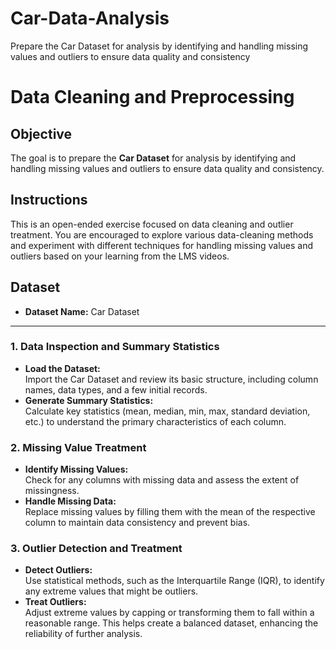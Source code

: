 # Car-Data-Analysis
Prepare the Car Dataset for analysis by identifying and handling missing values and outliers to ensure data quality and consistency

<h1>Data Cleaning and Preprocessing</h1>

<h2>Objective</h2>
<p>
  The goal is to prepare the <strong>Car Dataset</strong> for analysis by identifying and handling missing values and outliers to ensure data quality and consistency.
</p>

<h2>Instructions</h2>
<p>
  This is an open-ended exercise focused on data cleaning and outlier treatment. You are encouraged to explore various data-cleaning methods and experiment with different techniques for handling missing values and outliers based on your learning from the LMS videos.
</p>

<h2>Dataset</h2>
<ul>
  <li><strong>Dataset Name:</strong> Car Dataset</li>
</ul>

<hr>

<h3>1. Data Inspection and Summary Statistics</h3>
<ul>
  <li><strong>Load the Dataset:</strong><br>
    Import the Car Dataset and review its basic structure, including column names, data types, and a few initial records.
  </li>
  <li><strong>Generate Summary Statistics:</strong><br>
    Calculate key statistics (mean, median, min, max, standard deviation, etc.) to understand the primary characteristics of each column.
  </li>
</ul>

<h3>2. Missing Value Treatment</h3>
<ul>
  <li><strong>Identify Missing Values:</strong><br>
    Check for any columns with missing data and assess the extent of missingness.
  </li>
  <li><strong>Handle Missing Data:</strong><br>
    Replace missing values by filling them with the mean of the respective column to maintain data consistency and prevent bias.
  </li>
</ul>

<h3>3. Outlier Detection and Treatment</h3>
<ul>
  <li><strong>Detect Outliers:</strong><br>
    Use statistical methods, such as the Interquartile Range (IQR), to identify any extreme values that might be outliers.
  </li>
  <li><strong>Treat Outliers:</strong><br>
    Adjust extreme values by capping or transforming them to fall within a reasonable range. This helps create a balanced dataset, enhancing the reliability of further analysis.
  </li>
</ul>

